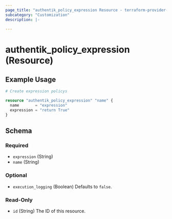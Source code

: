 ```yaml
---
page_title: "authentik_policy_expression Resource - terraform-provider-authentik"
subcategory: "Customization"
description: |-
  
---
```


# authentik_policy_expression (Resource)



## Example Usage

```terraform
# Create expression policys

resource "authentik_policy_expression" "name" {
  name       = "expression"
  expression = "return True"
}
```

<!-- schema generated by tfplugindocs -->
## Schema

### Required

- `expression` (String)
- `name` (String)

### Optional

- `execution_logging` (Boolean) Defaults to `false`.

### Read-Only

- `id` (String) The ID of this resource.
